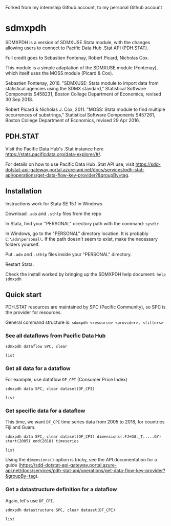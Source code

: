 Forked from my internship Github account, to my personal Github account

# sdmxpdh
SDMXPDH is a version of SDMXUSE Stata module, with the changes allowing users to connect to Pacific Data Hub .Stat API (PDH.STAT).

Full credit goes to Sebastien Fontenay, Robert Picard, Nicholas Cox.

This module is a simple adaptation of the SDMXUSE module (Fontenay), which itself uses the MOSS module (Picard & Cox).

Sebastien Fontenay, 2016. "SDMXUSE: Stata module to import data from statistical agencies using the SDMX standard," Statistical Software Components S458231, Boston College Department of Economics, revised 30 Sep 2018.

Robert Picard & Nicholas J. Cox, 2011. "MOSS: Stata module to find multiple occurrences of substrings," Statistical Software Components S457261, Boston College Department of Economics, revised 29 Apr 2016.

## PDH.STAT

Visit the Pacific Data Hub's .Stat instance here https://stats.pacificdata.org/data-explorer/#/.

For details on how to use Pacific Data Hub .Stat API use, visit https://sdd-dotstat-api-gateway.portal.azure-api.net/docs/services/pdh-stat-api/operations/get-data-flow-key-provider?&groupBy=tag.

## Installation

Instructions work for Stata SE 15.1 in Windows

Download `.ado` and `.sthlp` files from the repo

In Stata, find your "PERSONAL" directory path with the command: `sysdir`

In Windows, go to the "PERSONAL" directory location. It is probably `C:\ado\personal\`. If the path doesn't seem to exist, make the necessary folders yourself.

Put `.ado` and `.sthlp` files inside your "PERSONAL" directory.

Restart Stata.

Check the install worked by bringing up the SDMXPDH help document: `help sdmxpdh`

## Quick start

PDH.STAT resources are maintained by SPC (Pacific Community), so SPC is the provider for resources.

General command structure is: `sdmxpdh <resource> <provider>, <filters>`

### See all dataflows from Pacific Data Hub

`sdmxpdh dataflow SPC, clear`

`list`

### Get all data for a dataflow

For example, use dataflow `DF_CPI` (Consumer Price Index)

`sdmxpdh data SPC, clear dataset(DF_CPI)`

`list`

### Get specific data for a dataflow

This time, we want `DF_CPI` time series data from 2005 to 2018, for countries Fiji and Guam.

`sdmxpdh data SPC, clear dataset(DF_CPI) dimensions(.FJ+GU._T.....GY) start(2005) end(2018) timeseries`

`list`

Using the `dimensions()` option is tricky, see the API documentation for a guide (https://sdd-dotstat-api-gateway.portal.azure-api.net/docs/services/pdh-stat-api/operations/get-data-flow-key-provider?&groupBy=tag).

### Get a datastructure definition for a dataflow

Again, let's use `DF_CPI`.

`sdmxpdh datastructure SPC, clear dataset(DF_CPI)`

`list`
